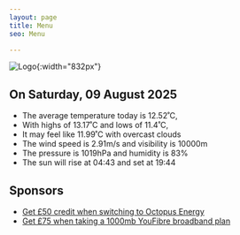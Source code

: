 ```yaml
---
layout: page
title: Menu
seo: Menu

---
```


![Logo](/images/logo.jpg){:width="832px"}

<!-- weather_marker starts -->
## On Saturday, 09 August 2025

- The average temperature today is 12.52˚C,
- With highs of 13.17˚C and lows of 11.4˚C,
- It may feel like 11.99˚C with overcast clouds
- The wind speed is 2.91m/s and visibility is 10000m
- The pressure is 1019hPa and humidity is 83%
- The sun will rise at 04:43 and set at 19:44

<!-- weather_marker ends -->

## Sponsors

- [Get £50 credit when switching to Octopus Energy](https://bit.ly/3oD1nnS)
- [Get £75 when taking a 1000mb YouFibre broadband plan](https://aklam.io/91zWhU?)

